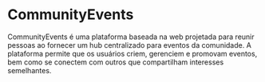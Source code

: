 # CommunityEvents
CommunityEvents é uma plataforma baseada na web projetada para reunir pessoas ao fornecer um hub centralizado para eventos da comunidade. A plataforma permite que os usuários criem, gerenciem e promovam eventos, bem como se conectem com outros que compartilham interesses semelhantes.

